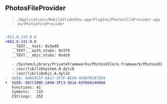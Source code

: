 ## PhotosFileProvider

> `/Applications/MobileSlideShow.app/PlugIns/PhotosFileProvider.appex/PhotosFileProvider`

```diff

-652.0.110.0.0
+662.0.141.0.0
   __TEXT.__text: 0x3a40
   __TEXT.__auth_stubs: 0x370
   __TEXT.__objc_stubs: 0xdc0

   - /System/Library/PrivateFrameworks/PhotosUICore.framework/PhotosUICore
   - /usr/lib/libSystem.B.dylib
   - /usr/lib/libobjc.A.dylib
-  UUID: A4054C57-6A17-3F3F-BE5A-46967D1A7ED4
+  UUID: 86CC38BE-2A98-3FC3-981A-65FB9A54098A
   Functions: 41
   Symbols:   115
   CStrings:  252

```
